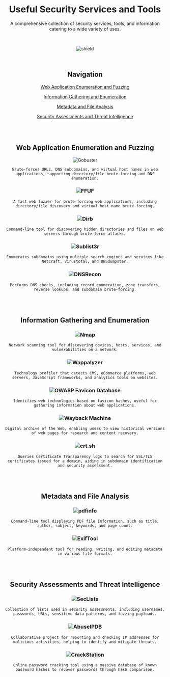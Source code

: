 <div align="center">

# Useful Security Services and Tools
A comprehensive collection of security services, tools, and information catering to a wide variety of uses.

<br>

![shield](https://github.com/snatev/sechelp/assets/169693246/8f641ff8-1df4-4a7f-a993-28372b0c6791)

<br>

## Navigation
[Web Application Enumeration and Fuzzing](#web-application-enumeration-and-fuzzing)

[Information Gathering and Enumeration](#information-gathering-and-enumeration)

[Metadata and File Analysis](#metadata-and-file-analysis)

[Security Assessments and Threat Intelligence](#security-assessments-and-threat-intelligence)

<br><br>

## Web Application Enumeration and Fuzzing

![Gobuster](https://img.shields.io/badge/-Gobuster-blue)
```
Brute-forces URLs, DNS subdomains, and virtual host names in web applications, supporting directory/file brute-forcing and DNS enumeration.
```

### ![FFUF](https://img.shields.io/badge/-FFUF-blue)
```
A fast web fuzzer for brute-forcing web applications, including directory/file discovery and virtual host name brute-forcing.
```

### ![Dirb](https://img.shields.io/badge/-Dirb-blue)
```
Command-line tool for discovering hidden directories and files on web servers through brute-force attacks.
```

### ![Sublist3r](https://img.shields.io/badge/-Sublist3r-blue)
```
Enumerates subdomains using multiple search engines and services like Netcraft, Virustotal, and DNSdumpster.
```

### ![DNSRecon](https://img.shields.io/badge/-DNSRecon-blue)
```
Performs DNS checks, including record enumeration, zone transfers, reverse lookups, and subdomain brute-forcing.
```

<br><br>

## Information Gathering and Enumeration

### ![Nmap](https://img.shields.io/badge/-Nmap-blue)
```
Network scanning tool for discovering devices, hosts, services, and vulnerabilities on a network.
```

### ![Wappalyzer](https://img.shields.io/badge/-Wappalyzer-blue)
```
Technology profiler that detects CMS, eCommerce platforms, web servers, JavaScript frameworks, and analytics tools on websites.
```

### ![OWASP Favicon Database](https://img.shields.io/badge/-OWASP%20Favicon%20Database-blue)
```
Identifies web technologies based on favicon hashes, useful for gathering information about web applications.
```

### ![Wayback Machine](https://img.shields.io/badge/-Wayback%20Machine-blue)
```
Digital archive of the Web, enabling users to view historical versions of web pages for research and content recovery.
```

### ![crt.sh](https://img.shields.io/badge/-crt.sh-blue)
```
Queries Certificate Transparency logs to search for SSL/TLS certificates issued for a domain, aiding in subdomain identification and security assessment.
```

<br><br>

## Metadata and File Analysis

### ![pdfinfo](https://img.shields.io/badge/-pdfinfo-blue)
```
Command-line tool displaying PDF file information, such as title, author, subject, keywords, and page count.
```

### ![ExifTool](https://img.shields.io/badge/-ExifTool-blue)
```
Platform-independent tool for reading, writing, and editing metadata in various file formats.
```

<br><br>

## Security Assessments and Threat Intelligence

### ![SecLists](https://img.shields.io/badge/-SecLists-blue)
```
Collection of lists used in security assessments, including usernames, passwords, URLs, sensitive data patterns, and fuzzing payloads.
```

### ![AbuseIPDB](https://img.shields.io/badge/-AbuseIPDB-blue)
```
Collaborative project for reporting and checking IP addresses for malicious activities, helping to identify and mitigate threats.
```

### ![CrackStation](https://img.shields.io/badge/-CrackStation-blue)
```
Online password cracking tool using a massive database of known password hashes to recover passwords through hash comparison.
```

</div>
